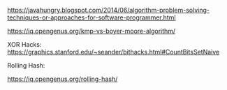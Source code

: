﻿
https://javahungry.blogspot.com/2014/06/algorithm-problem-solving-techniques-or-approaches-for-software-programmer.html

https://iq.opengenus.org/kmp-vs-boyer-moore-algorithm/


XOR Hacks: https://graphics.stanford.edu/~seander/bithacks.html#CountBitsSetNaive

Rolling Hash:

https://iq.opengenus.org/rolling-hash/


